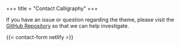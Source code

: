 +++
title = "Contact Calligraphy"
+++

If you have an issue or question regarding the theme, please visit the
[GitHub Repository](https://github.com/pacollins/calligraphy) so that we can help investigate.

{{< contact-form netlify >}}
